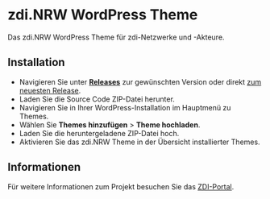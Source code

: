 # zdi.NRW WordPress Theme

Das zdi.NRW WordPress Theme für zdi-Netzwerke und -Akteure.

## Installation

- Navigieren Sie unter [**Releases**](releases) zur gewünschten Version oder direkt [zum neuesten Release](/releases/latest).
- Laden Sie die Source Code ZIP-Datei herunter.
- Navigieren Sie in Ihrer WordPress-Installation im Hauptmenü zu Themes.
- Wählen Sie **Themes hinzufügen** > **Theme hochladen**.
- Laden Sie die heruntergeladene ZIP-Datei hoch.
- Aktivieren Sie das zdi.NRW Theme in der Übersicht installierter Themes.

## Informationen

Für weitere Informationen zum Projekt besuchen Sie das [ZDI-Portal](https://zdi-portal.de/).